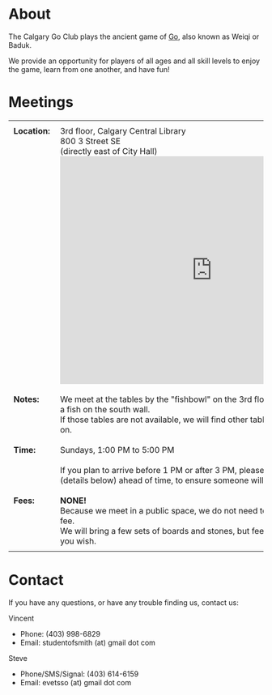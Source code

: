 <!-- 
.. title: About us
.. slug: about-us
.. date: 2018-05-09 22:54:32 UTC-06:00
.. tags: 
.. category: 
.. link: 
.. description: 
.. type: text
.. author: Steve
-->

# About

The Calgary Go Club plays the ancient game of [Go](https://en.wikipedia.org/wiki/Go_%28game%29), also known as Weiqi or Baduk.

We provide an opportunity for players of all ages and all skill
levels to enjoy the game, learn from one another, and have fun!

# Meetings

<table>
<tr>
<td style="vertical-align: top; font-weight:bold; padding: 10px">Location:</td>
<td style="vertical-align: top; padding: 10px">
3rd floor, Calgary Central Library<br/>
800 3 Street SE</br>
(directly east of City Hall)<br/>
<iframe src="https://www.google.com/maps/embed?pb=!1m18!1m12!1m3!1d2508.419721842189!2d-114.05711834839785!3d51.045337352101534!2m3!1f0!2f0!3f0!3m2!1i1024!2i768!4f13.1!3m3!1m2!1s0x537170003cb69fe3%3A0x65642e5fb9371572!2sCentral%20Library!5e0!3m2!1sen!2sca!4v1577082584228!5m2!1sen!2sca" width="600" height="450" frameborder="0" style="border:0;" allowfullscreen=""></iframe>
</td>
</tr>
<tr>
<td style="vertical-align: top; font-weight:bold; padding: 10px">Notes:</td>
<td style="vertical-align: top; padding: 10px">
We meet at the tables by the "fishbowl" on the 3rd floor, near the large mural of a fish on the south wall.<br/>
If those tables are not available, we will find other tables on the
3rd floor to play on.
</td>
</tr>
<tr>
<td style="vertical-align: top; font-weight:bold; padding: 10px">Time:</td>
<td style="vertical-align: top; padding: 10px">
Sundays, 1:00 PM to 5:00 PM<br/>
<br/>
If you plan to arrive before 1 PM or after 3 PM, please call or text Vincent (details below) ahead of time, to ensure 
someone will be around for you to play.
</td>
</tr>
<tr>
<td style="vertical-align: top; font-weight:bold; padding: 10px">Fees:</td>
<td style="vertical-align: top; padding: 10px"><span style="font-weight:bold">NONE!</span><br/>
Because we meet in a public space, we do not need to charge a
membership fee.<br/>
We will bring a few sets of boards and stones, but
feel free to bring your own if you wish.
</td>
</tr>
</table>

# Contact

If you have any questions, or have any trouble finding us, contact us:

Vincent

* Phone: (403) 998-6829
* Email: studentofsmith (at) gmail dot com

Steve

* Phone/SMS/Signal: (403) 614-6159
* Email: evetsso (at) gmail dot com
